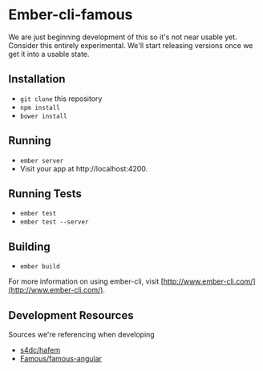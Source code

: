 # Ember-cli-famous

We are just beginning development of this so it's not near usable yet. Consider
this entirely experimental. We'll start releasing versions once we get it into
a usable state.

## Installation

* `git clone` this repository
* `npm install`
* `bower install`

## Running

* `ember server`
* Visit your app at http://localhost:4200.

## Running Tests

* `ember test`
* `ember test --server`

## Building

* `ember build`

For more information on using ember-cli, visit [http://www.ember-cli.com/](http://www.ember-cli.com/).

## Development Resources

Sources we're referencing when developing

* [s4dc/hafem](https://github.com/s4dc/hafem)
* [Famous/famous-angular](https://github.com/Famous/famous-angula://github.com/Famous/famous-angular)
